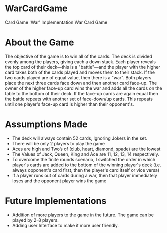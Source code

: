 # WarCardGame
Card Game 'War' Implementation
War Card Game

# About the Game

The objective of the game is to win all of the cards. The deck is divided evenly among the players, giving each a down stack. Each player reveals the top card of their deck—this is a "battle"—and the player with the higher card takes both of the cards played and moves them to their stack. 
If the two cards played are of equal value, then there is a "war". Both players place the next three cards face down and then another card face-up. The owner of the higher face-up card wins the war and adds all the cards on the table to the bottom of their deck. If the face-up cards are again equal then the battle repeats with another set of face-down/up cards. This repeats until one player's face-up card is higher than their opponent's.



# Assumptions Made

* The deck will always contain 52 cards, Ignoring Jokers in the set.
* There will be only 2 players to play the game
* Aces are high and Two’s of (club, heart, diamond, spade) are the lowest
* The Values of Jack, Queen, King and Ace are 11, 12, 13, 14 respectively.
* To overcome the finite rounds scenario, I switched the order in which player's cards are added to the bottom of the winning player's deck (i.e. always opponent's  card first, then the player's card itself or vice versa)
* If a player runs out of cards during a war, then that player immediately loses and the opponent player wins the game

# Future Implementations

* Addition of more players to the game in the future. The game can be played by 2-8 players.
* Adding user Interface to make it more user friendly.




